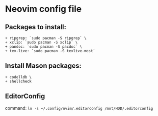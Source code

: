 # Neovim config file

## Packages to install:
    + ripgrep: `sudo pacman -S ripgrep` \
    + xclip: `sudo pacman -S xclip` \
    + pandoc: `sudo pacman -S pacdoc` \
    + tex-live: `sudo pacman -S texlive-most`

## Install Mason packages:
    + codelldb \
    + shellcheck

## EditorConfig
command: `ln -s ~/.config/nvim/.editorconfig /mnt/HDD/.editorconfig`